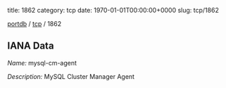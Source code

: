 title: 1862
category: tcp
date: 1970-01-01T00:00:00+0000
slug: tcp/1862

[portdb](/) / [tcp](/category/tcp.html) / 1862


## IANA Data

_Name:_ mysql-cm-agent

_Description:_ MySQL Cluster Manager Agent

